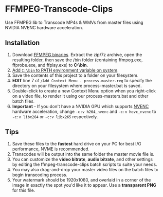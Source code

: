 # FFMPEG-Transcode-Clips
Use FFMPEG lib to Transcode MP4s &amp; WMVs from master files using NVIDIA NVENC hardware acceleration.

## Installation
1. Download [FFMPEG binaries](https://www.gyan.dev/ffmpeg/builds/). Extract the zip/7z archive, open the resulting folder, then save the /bin folder (containing ffmpeg.exe, ffprobe.exe, and ffplay.exe) to **C:\bin**.
1. [Add `C:\bin` to PATH environment variable on system](https://www.architectryan.com/2018/08/31/how-to-change-environment-variables-on-windows-10/).
1. Save the contents of this project to a folder on your filesystem.
1. **EDIT** line 7 of `/Add Context Menu - process-master.reg` to specify the directory on your filesystem where process-master.bat is saved.
1. Double-click to create a new Context Menu option when you right-click on a video file, to render it using our process-masters.bat and other batch files.
1. **Important** - If you don't have a NVIDIA GPU which supports [NVENC](https://help.elgato.com/hc/en-us/articles/360027954992-Which-NVIDIA-graphic-cards-do-support-NVENC-technology-) hardware acceleration, change `-c:v h264_nvenc` and `-c:v hevc_nvenc` to `-c:v libx264` or `-c:v libx265` respectively.

## Tips
1. Save these files to the **fastest** hard drive on your PC for best I/O performance, NVME is recommended.
1. Transcodes will be output into the same folder the master movie file is.
1. You can customize the **video bitrate**, **audio bitrate**, and other settings by editing the ffmpeg-transcode-clips batch scripts to suite your needs.
1. You may also drag-and-drop your master video files on the batch files to begin transcoding process.
1. Your watermark should be 1920x1080, and overlaid in a corner of the image in exactly the spot you'd like it to appear. Use a **transparent PNG** for this file.
